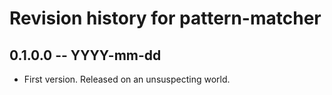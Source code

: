 # Revision history for pattern-matcher

## 0.1.0.0 -- YYYY-mm-dd

* First version. Released on an unsuspecting world.
